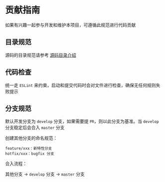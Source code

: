 # 贡献指南

如果有兴趣一起参与开发和维护本项目，可遵循此规范进行代码贡献

## 目录规范

源码的目录规范请参考 [源码目录介绍](https://github.com/zhiiee/cats/blob/master/code-of-conduct.md)

## 代码检查

统一走 `ESLint` 来约束，启动和提交代码时会对文件进行检查，确保无任何规则失败提示

## 分支规范

默认开发分支为 `develop` 分支，如果需要提 `PR`，则以此分支为基准。当 `develop` 分支稳定后会合入 `master` 分支

创建其他分支的命名规范：

```
feature/xxx：新特性分支
hotfix/xxx：bugfix 分支
```

合入流程：

其他分支 -> `develop` 分支 -> `master` 分支
